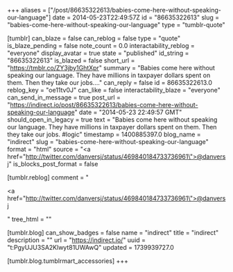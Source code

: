 +++
aliases = ["/post/86635322613/babies-come-here-without-speaking-our-language"]
date = 2014-05-23T22:49:57Z
id = "86635322613"
slug = "babies-come-here-without-speaking-our-language"
type = "tumblr-quote"

[tumblr]
can_blaze = false
can_reblog = false
type = "quote"
is_blaze_pending = false
note_count = 0.0
interactability_reblog = "everyone"
display_avatar = true
state = "published"
id_string = "86635322613"
is_blazed = false
short_url = "https://tmblr.co/ZY3jby1GhtXpr"
summary = "Babies come here without speaking our language. They have millions in taxpayer dollars spent on them. Then they take our jobs...."
can_reply = false
id = 86635322613.0
reblog_key = "oe11tv0J"
can_like = false
interactability_blaze = "everyone"
can_send_in_message = true
post_url = "https://indirect.io/post/86635322613/babies-come-here-without-speaking-our-language"
date = "2014-05-23 22:49:57 GMT"
should_open_in_legacy = true
text = "Babies come here without speaking our language. They have millions in taxpayer dollars spent on them. Then they take our jobs. #logic"
timestamp = 1400885397.0
blog_name = "indirect"
slug = "babies-come-here-without-speaking-our-language"
format = "html"
source = "<a href=\"http://twitter.com/danversj/status/469840184733736961\">@danversj</a>"
is_blocks_post_format = false

[tumblr.reblog]
comment = "<p><a href=\"http://twitter.com/danversj/status/469840184733736961\">@danversj</a></p>"
tree_html = ""

[tumblr.blog]
can_show_badges = false
name = "indirect"
title = "indirect"
description = ""
url = "https://indirect.io/"
uuid = "t:PgyUJU3SA2Klwyt81UWAwQ"
updated = 1739939727.0

[tumblr.blog.tumblrmart_accessories]
+++
